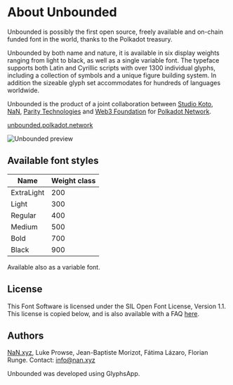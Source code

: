 # About Unbounded

Unbounded is possibly the first open source, freely available and on-chain funded font in the world, thanks to the Polkadot treasury.

Unbounded by both name and nature, it is available in six display weights ranging from light to black, as well as a single variable font. The typeface supports both Latin and Cyrillic scripts with over 1300 individual glyphs, including a collection of symbols and a unique figure building system. In addition the sizeable glyph set accommodates for hundreds of languages worldwide.

Unbounded is the product of a joint collaboration between [Studio Koto](https://koto.studio/), [NaN](https://www.nan.xyz/), [Parity Technologies](https://parity.io/) and [Web3 Foundation](https://www.web3.foundation/) for [Polkadot Network](https://polkadot.network).

[unbounded.polkadot.network](https://unbounded.polkadot.network/)

![Unbounded preview](./Unbounded.gif)

## Available font styles

| Name       | Weight class |
| ---------- | ------------ |
| ExtraLight | 200          |
| Light      | 300          |
| Regular    | 400          |
| Medium     | 500          |
| Bold       | 700          |
| Black      | 900          |

Available also as a variable font.

## License

This Font Software is licensed under the SIL Open Font License, Version 1.1. This license is copied below, and is also available with a FAQ [here](https://scripts.sil.org/OFL).

## Authors

[NaN.xyz](https://www.nan.xyz/), Luke Prowse, Jean-Baptiste Morizot, Fátima Lázaro, Florian Runge. Contact: [info@nan.xyz](mailto:info@nan.xyz/)

Unbounded was developed using GlyphsApp.
